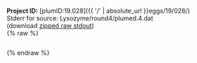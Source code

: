 **Project ID:** [plumID:19.028]({{ '/' | absolute_url }}eggs/19/028/)  
Stderr for source:  Lysozyme/round4/plumed.4.dat   
(download [zipped raw stdout](plumed.4.dat.plumed.stdout.txt.zip))  
{% raw %}
<pre>
</pre>
{% endraw %}

